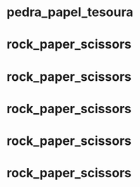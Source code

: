 # pedra_papel_tesoura
# rock_paper_scissors
# rock_paper_scissors
# rock_paper_scissors
# rock_paper_scissors
# rock_paper_scissors
